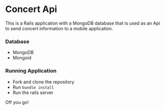 # Concert Api

This is a Rails application with a MongoDB database that is used as an Api to send concert information to a mobile application.

### Database

  * MongoDB
  * Mongoid

### Running Application

  * Fork and clone the repository
  * Run `bundle install`
  * Run the rails server

Off you go!
